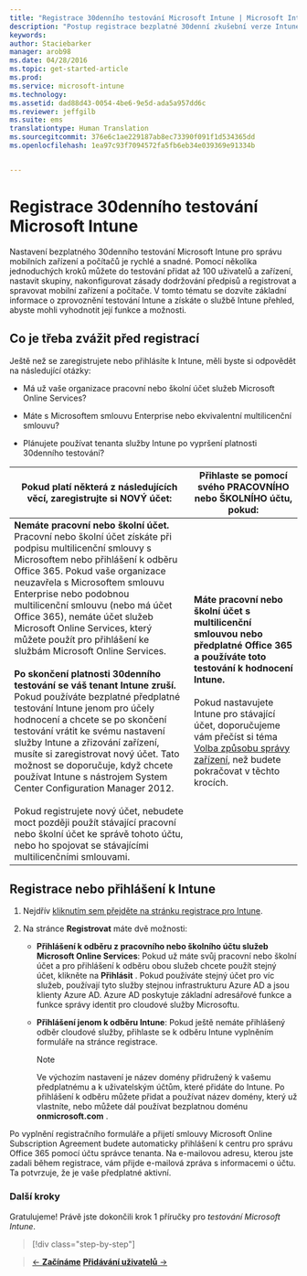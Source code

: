 ```yaml
---
title: "Registrace 30denního testování Microsoft Intune | Microsoft Intune"
description: "Postup registrace bezplatné 30denní zkušební verze Intune a co je potřeba předtím zvážit"
keywords: 
author: Staciebarker
manager: arob98
ms.date: 04/28/2016
ms.topic: get-started-article
ms.prod: 
ms.service: microsoft-intune
ms.technology: 
ms.assetid: dad88d43-0054-4be6-9e5d-ada5a957dd6c
ms.reviewer: jeffgilb
ms.suite: ems
translationtype: Human Translation
ms.sourcegitcommit: 376e6c1ae229187ab8ec73390f091f1d534365dd
ms.openlocfilehash: 1ea97c93f7094572fa5fb6eb34e039369e91334b


---
```


# Registrace 30denního testování Microsoft Intune

Nastavení bezplatného 30denního testování Microsoft Intune pro správu mobilních zařízení a počítačů je rychlé a snadné. Pomocí několika jednoduchých kroků můžete do testování přidat až 100 uživatelů a zařízení, nastavit skupiny, nakonfigurovat zásady dodržování předpisů a registrovat a spravovat mobilní zařízení a počítače. V tomto tématu se dozvíte základní informace o zprovoznění testování Intune a získáte o službě Intune přehled, abyste mohli vyhodnotit její funkce a možnosti.

## Co je třeba zvážit před registrací

Ještě než se zaregistrujete nebo přihlásíte k Intune, měli byste si odpovědět na následující otázky:

-   Má už vaše organizace pracovní nebo školní účet služeb Microsoft Online Services?

-   Máte s Microsoftem smlouvu Enterprise nebo ekvivalentní multilicenční smlouvu?

-   Plánujete používat tenanta služby Intune po vypršení platnosti 30denního testování?

|Pokud platí některá z následujících věcí, zaregistrujte si NOVÝ účet:|Přihlaste se pomocí svého PRACOVNÍHO nebo ŠKOLNÍHO účtu, pokud:|
|-----------------------------------------------------------------|------------------------------------------------|
|**Nemáte pracovní nebo školní účet.** Pracovní nebo školní účet získáte při podpisu multilicenční smlouvy s Microsoftem nebo přihlášení k odběru Office 365. Pokud vaše organizace neuzavřela s Microsoftem smlouvu Enterprise nebo podobnou multilicenční smlouvu (nebo má účet Office 365), nemáte účet služeb Microsoft Online Services, který můžete použít pro přihlášení ke službám Microsoft Online Services.<br /><br />**Po skončení platnosti 30denního testování se váš tenant Intune zruší.** Pokud používáte bezplatné předplatné testování Intune jenom pro účely hodnocení a chcete se po skončení testování vrátit ke svému nastavení služby Intune a zřizování zařízení, musíte si zaregistrovat nový účet. Tato možnost se doporučuje, když chcete používat Intune s nástrojem System Center Configuration Manager 2012.<br /><br />Pokud registrujete nový účet, nebudete moct později použít stávající pracovní nebo školní účet ke správě tohoto účtu, nebo ho spojovat se stávajícími multilicenčními smlouvami.|**Máte pracovní nebo školní účet s multilicenční smlouvou nebo předplatné Office 365 a používáte toto testování k hodnocení Intune.**<br /><br />Pokud nastavujete Intune pro stávající účet, doporučujeme vám přečíst si téma [Volba způsobu správy zařízení](/intune/get-started/choose-how-to-manage-devices), než budete pokračovat v těchto krocích.|

## Registrace nebo přihlášení k Intune

1.  Nejdřív [kliknutím sem přejděte na stránku registrace pro Intune](https://portal.office.com/Signup/Signup.aspx?OfferId=40BE278A-DFD1-470a-9EF7-9F2596EA7FF9&dl=INTUNE_A&ali=1#0%20).

2.  Na stránce **Registrovat** máte dvě možnosti:

    -   **Přihlášení k odběru z pracovního nebo školního účtu služeb Microsoft Online Services**: Pokud už máte svůj pracovní nebo školní účet a pro přihlášení k odběru obou služeb chcete použít stejný účet, klikněte na **Přihlásit** . Pokud používáte stejný účet pro víc služeb, používají tyto služby stejnou infrastrukturu Azure AD a jsou klienty Azure AD. Azure AD poskytuje základní adresářové funkce a funkce správy identit pro cloudové služby Microsoftu.

    -   **Přihlášení jenom k odběru Intune**: Pokud ještě nemáte přihlášený odběr cloudové služby, přihlaste se k odběru Intune vyplněním formuláře na stránce registrace.

        > [!NOTE]
        > Ve výchozím nastavení je název domény přidružený k vašemu předplatnému a k uživatelským účtům, které přidáte do Intune. Po přihlášení k odběru můžete přidat a používat název domény, který už vlastníte, nebo můžete dál používat bezplatnou doménu **onmicrosoft.com** .

Po vyplnění registračního formuláře a přijetí smlouvy Microsoft Online Subscription Agreement budete automaticky přihlášení k centru pro správu Office 365 pomocí účtu správce tenanta. Na e-mailovou adresu, kterou jste zadali během registrace, vám přijde e-mailová zpráva s informacemi o účtu. Ta potvrzuje, že je vaše předplatné aktivní.

### Další kroky
Gratulujeme! Právě jste dokončili krok 1 příručky pro *testování Microsoft Intune*.

>[!div class="step-by-step"]

>[&larr; **Začínáme**](get-started-with-a-30-day-trial-of-microsoft-intune.md)     [**Přidávání uživatelů** &rarr;](get-started-with-a-30-day-trial-of-microsoft-intune-step-2.md)  



<!--HONumber=Jul16_HO3-->


